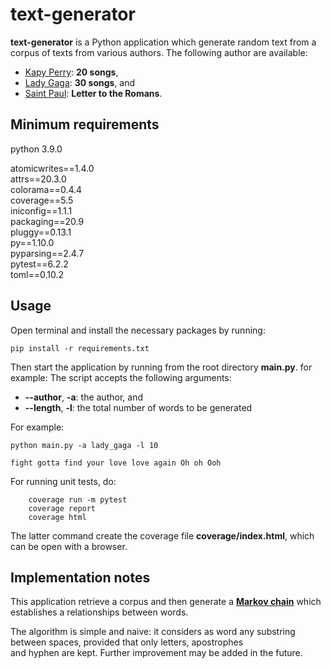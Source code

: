 # text-generator
**text-generator** is a Python application which generate random text from a corpus of texts from various authors. 
The following author are available:
- [Kapy Perry](corpus/katy_perry): **20 songs**,
- [Lady Gaga](corpus/lady_gaga): **30 songs**, and
- [Saint Paul](corpus/saint_paul): **Letter to the Romans**.


## Minimum requirements 
python 3.9.0

atomicwrites==1.4.0  
attrs==20.3.0  
colorama==0.4.4  
coverage==5.5  
iniconfig==1.1.1  
packaging==20.9  
pluggy==0.13.1  
py==1.10.0  
pyparsing==2.4.7  
pytest==6.2.2  
toml==0.10.2  


## Usage
Open terminal and install the necessary packages by running:

```
pip install -r requirements.txt
```

Then start the application by running from the root directory **main.py**. for example:
The script accepts the following arguments:
- **--author**, **-a**: the author, and
- **--length**, **-l**: the total number of words to be generated

For example:
```
python main.py -a lady_gaga -l 10

fight gotta find your love love again Oh oh Ooh
```

For running unit tests, do:
```
    coverage run -m pytest
    coverage report
    coverage html
```
The latter command create the coverage file **coverage/index.html**, which can be open with a browser.

## Implementation notes ##
This application retrieve a corpus and then generate a [**Markov chain**](https://en.wikipedia.org/wiki/Markov_chain) 
which establishes a relationships between words.

The algorithm is simple and naive: it considers as word any substring between spaces, provided that only letters, apostrophes  
and hyphen are kept. 
Further improvement may be added in the future.
